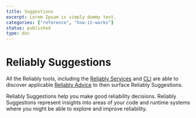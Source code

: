 ```yaml
---
title: Suggestions
excerpt: Lorem Ipsum is simply dummy text.
categories: ["reference", "how-it-works"]
status: published
type: doc
---
```

# <img src="/images/icon-reliably-suggestions.svg" alt="" role="decoration" />Reliably Suggestions

All the Reliably tools, including the [Reliably Services][services] and [CLI][cli] are able to discover applicable [Reliably Advice][advice] to then surface Reliably Suggestions.

Reliably Suggestions help you make good reliability decisions. Reliably Suggestions represent insights into areas of your code and runtime systems where you might be able to explore and improve reliability.

[services]: ../services
[advice]: ../advice
[cli]: /docs/guides/code/#the-reliably-cli